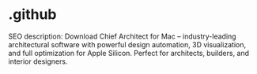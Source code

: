 # .github
SEO description: Download Chief Architect for Mac – industry-leading architectural software with powerful design automation, 3D visualization, and full optimization for Apple Silicon. Perfect for architects, builders, and interior designers.
